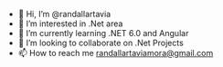 - 👋 Hi, I’m @randallartavia
- 👀 I’m interested in .Net area
- 🌱 I’m currently learning .NET 6.0 and Angular
- 💞️ I’m looking to collaborate on .Net Projects
- 📫 How to reach me randallartaviamora@gmail.com

<!---
randallartavia/randallartavia is a ✨ special ✨ repository because its `README.md` (this file) appears on your GitHub profile.
You can click the Preview link to take a look at your changes.
--->
